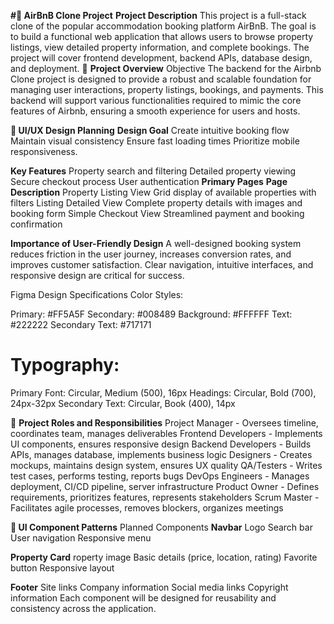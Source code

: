 **#🏡 AirBnB Clone Project**
  **Project Description**
    This project is a full-stack clone of the popular accommodation booking platform AirBnB. 
    The goal is to build a functional web application that allows users to browse property listings, 
    view detailed property information, and complete bookings. The project will cover frontend development, 
    backend APIs, database design, and deployment.
📌 **Project Overview**
     Objective The backend for the Airbnb Clone project is designed to provide a robust and scalable foundation for managing user interactions, 
     property listings, bookings, and payments. This backend will support various functionalities required to mimic the core features of Airbnb, 
     ensuring a smooth experience for users and hosts.

**🎨 UI/UX Design Planning**
    **Design Goal**
      Create intuitive booking flow
      Maintain visual consistency
      Ensure fast loading times
      Prioritize mobile responsiveness.
      
**Key Features**
   Property search and filtering
   Detailed property viewing
   Secure checkout process
   User authentication
**Primary Pages**
**Page	                  Description**
Property Listing View	   Grid display of available properties with filters
Listing Detailed View	   Complete property details with images and booking form
Simple Checkout View	    Streamlined payment and booking confirmation


**Importance of User-Friendly Design**
A well-designed booking system reduces friction in the user journey, increases conversion rates, 
and improves customer satisfaction. Clear navigation, intuitive interfaces, and responsive design are critical for success.

Figma Design Specifications
Color Styles:

Primary: #FF5A5F
Secondary: #008489
Background: #FFFFFF
Text: #222222
Secondary Text: #717171

# Typography:
  Primary Font: Circular, Medium (500), 16px
  Headings: Circular, Bold (700), 24px-32px
  Secondary Text: Circular, Book (400), 14px

👥 **Project Roles and Responsibilities**
  Project Manager       - 	Oversees timeline, coordinates team, manages deliverables
  Frontend Developers	  -  Implements UI components, ensures responsive design
  Backend Developers	   -  Builds APIs, manages database, implements business logic
  Designers	            -  Creates mockups, maintains design system, ensures UX quality
  QA/Testers	           -  Writes test cases, performs testing, reports bugs
  DevOps Engineers	     -  Manages deployment, CI/CD pipeline, server infrastructure
  Product Owner	        -  Defines requirements, prioritizes features, represents stakeholders
  Scrum Master	         -  Facilitates agile processes, removes blockers, organizes meetings


**🧱 UI Component Patterns**
   Planned Components
     **Navbar**
         Logo
         Search bar
         User navigation
         Responsive menu
         
   **Property Card**
     roperty image
     Basic details (price, location, rating)
     Favorite button
     Responsive layout
   
   **Footer**
      Site links
      Company information
      Social media links
      Copyright information
Each component will be designed for reusability and consistency across the application.

